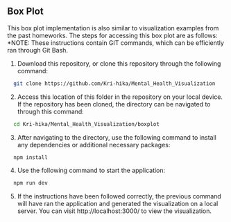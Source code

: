 ## Box Plot 

This box plot implementation is also similar to visualization examples from the past homeworks. The steps for accessing this box plot are as follows:
*NOTE: These instructions contain GIT commands, which can be efficiently ran through Git Bash. 

1) Download this repository, or clone this repository through the following command:

```bash
  git clone https://github.com/Kri-hika/Mental_Health_Visualization
```

2) Access this location of this folder in the repository on your local device. If the repository has been cloned, the directory can be navigated to through this command:
```bash
  cd Kri-hika/Mental_Health_Visualization/boxplot
```

3) After navigating to the directory, use the following command to install any dependencies or additional necessary packages:
```bash
  npm install
```

4) Use the following command to start the application:
```bash
  npm run dev
```

5) If the instructions have been followed correctly, the previous command will have ran the application and generated the visualization on a local server. You can visit http://localhost:3000/ to view the visualization.
